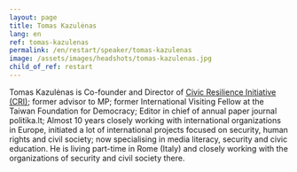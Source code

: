 ```yaml
---
layout: page
title: Tomas Kazulėnas
lang: en
ref: tomas-kazulenas
permalink: /en/restart/speaker/tomas-kazulenas
image: /assets/images/headshots/tomas-kazulenas.jpg
child_of_ref: restart
---
```


Tomas Kazulėnas is Co-founder and Director of [Civic Resilience Initiative (CRI)](https://cri.lt/); former advisor to MP; former International Visiting Fellow at the Taiwan Foundation for Democracy; Editor in chief of annual paper journal politika.lt; Almost 10 years closely working with international organizations in Europe, initiated a lot of international projects focused on security, human rights and civil society; now specialising in media literacy, security and civic education. He is living part-time in Rome (Italy) and closely working with the organizations of security and civil society there.
